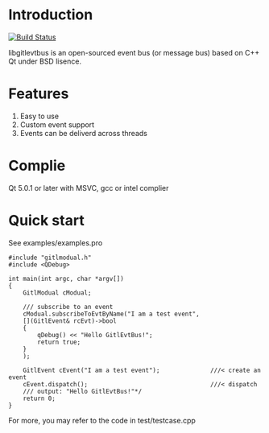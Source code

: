 Introduction
=============
[![Build Status](https://travis-ci.org/lheric/libgitlevtbus.png?branch=master)](https://travis-ci.org/lheric/libgitlevtbus)

libgitlevtbus is an open-sourced event bus (or message bus) based on C++ Qt under BSD lisence.

Features
========
1. Easy to use
2. Custom event support
3. Events can be deliverd across threads

Complie
=======
Qt 5.0.1 or later with MSVC, gcc or intel complier

Quick start
===========
See examples/examples.pro
```
#include "gitlmodual.h"
#include <QDebug>

int main(int argc, char *argv[])
{
    GitlModual cModual;

    /// subscribe to an event
    cModual.subscribeToEvtByName("I am a test event",
    [](GitlEvent& rcEvt)->bool
    {
        qDebug() << "Hello GitlEvtBus!";
        return true;
    }
    );

    GitlEvent cEvent("I am a test event");              ///< create an event
    cEvent.dispatch();                                  ///< dispatch
    /// output: "Hello GitlEvtBus!"*/
    return 0;
}
```


For more, you may refer to the code in test/testcase.cpp
